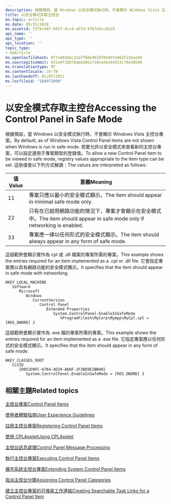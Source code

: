 ```yaml
---
description: 根據預設，當 Windows 以安全模式執行時，不會顯示 Windows Vista 主控台專案。
title: 以安全模式存取主控台
ms.topic: article
ms.date: 05/31/2018
ms.assetid: f37bcb0f-9417-4cc4-a57d-4f67a9ccda19
api_name: ''
api_type: ''
api_location: ''
topic_type:
- kbArticle
ms.openlocfilehash: 0f7a401bbc22a7f8de3618f844bfe463fa3baa50
ms.sourcegitcommit: 831e8f3db78ab820e1710cede244553c70e50500
ms.translationtype: MT
ms.contentlocale: zh-TW
ms.lasthandoff: 01/07/2021
ms.locfileid: "104972080"
---
```

# <a name="accessing-the-control-panel-in-safe-mode"></a><span data-ttu-id="88627-103">以安全模式存取主控台</span><span class="sxs-lookup"><span data-stu-id="88627-103">Accessing the Control Panel in Safe Mode</span></span>

<span data-ttu-id="88627-104">根據預設，當 Windows 以安全模式執行時，不會顯示 Windows Vista 主控台專案。</span><span class="sxs-lookup"><span data-stu-id="88627-104">By default, as of Windows Vista Control Panel items are not shown when Windows is run in safe mode.</span></span> <span data-ttu-id="88627-105">若要允許以安全模式來查看新的主控台專案，可以設定適用于專案類型的登錄值。</span><span class="sxs-lookup"><span data-stu-id="88627-105">To allow a new Control Panel item to be viewed in safe mode, registry values appropriate to the item type can be set.</span></span> <span data-ttu-id="88627-106">這些值會以下列方式解讀：</span><span class="sxs-lookup"><span data-stu-id="88627-106">The values are interpreted as follows:</span></span>



| <span data-ttu-id="88627-107">值</span><span class="sxs-lookup"><span data-stu-id="88627-107">Value</span></span> | <span data-ttu-id="88627-108">意義</span><span class="sxs-lookup"><span data-stu-id="88627-108">Meaning</span></span>                                                            |
|-------|--------------------------------------------------------------------|
| <span data-ttu-id="88627-109">1</span><span class="sxs-lookup"><span data-stu-id="88627-109">1</span></span>     | <span data-ttu-id="88627-110">專案只應以最小的安全模式顯示。</span><span class="sxs-lookup"><span data-stu-id="88627-110">The item should appear in minimal safe mode only.</span></span>                  |
| <span data-ttu-id="88627-111">2</span><span class="sxs-lookup"><span data-stu-id="88627-111">2</span></span>     | <span data-ttu-id="88627-112">只有在已啟用網路功能的情況下，專案才會顯示在安全模式中。</span><span class="sxs-lookup"><span data-stu-id="88627-112">The item should appear in safe mode only if networking is enabled.</span></span> |
| <span data-ttu-id="88627-113">3</span><span class="sxs-lookup"><span data-stu-id="88627-113">3</span></span>     | <span data-ttu-id="88627-114">專案應一律以任何形式的安全模式顯示。</span><span class="sxs-lookup"><span data-stu-id="88627-114">The item should always appear in any form of safe mode.</span></span>            |



 

<span data-ttu-id="88627-115">這個範例會顯示實作為 cpl 或 .dll 檔案的專案所需的專案。</span><span class="sxs-lookup"><span data-stu-id="88627-115">This example shows the entries required for an item implemented as a .cpl or .dll file.</span></span> <span data-ttu-id="88627-116">它會指定專案應以具有網路功能的安全模式顯示。</span><span class="sxs-lookup"><span data-stu-id="88627-116">It specifies that the item should appear in safe mode with networking.</span></span>

```
HKEY_LOCAL_MACHINE
   Software
      Microsoft
         Windows
            CurrentVersion
               Control Panel
                  Extended Properties
                     System.ControlPanel.EnableInSafeMode
                        %ProgramFiles%\MyCorp\MyApp\MyCpl.cpl = [REG_DWORD] 2
```

<span data-ttu-id="88627-117">這個範例會顯示實作為 .exe 檔的專案所需的專案。</span><span class="sxs-lookup"><span data-stu-id="88627-117">This example shows the entries required for an item implemented as a .exe file.</span></span> <span data-ttu-id="88627-118">它指定專案應以任何形式的安全模式顯示。</span><span class="sxs-lookup"><span data-stu-id="88627-118">It specifies that the item should appear in any form of safe mode.</span></span>

```
HKEY_CLASSES_ROOT
   CLSID
      {0052D9FC-6764-4D29-A66F-2F3BD9E2BB40}
         System.ControlPanel.EnableInSafeMode = [REG_DWORD] 3
```

## <a name="related-topics"></a><span data-ttu-id="88627-119">相關主題</span><span class="sxs-lookup"><span data-stu-id="88627-119">Related topics</span></span>

<dl> <dt>

[<span data-ttu-id="88627-120">主控台專案</span><span class="sxs-lookup"><span data-stu-id="88627-120">Control Panel Items</span></span>](control-panel-applications.md)
</dt> <dt>

[<span data-ttu-id="88627-121">使用者體驗指南</span><span class="sxs-lookup"><span data-stu-id="88627-121">User Experience Guidelines</span></span>](user-experience-guidelines.md)
</dt> <dt>

[<span data-ttu-id="88627-122">註冊主控台專案</span><span class="sxs-lookup"><span data-stu-id="88627-122">Registering Control Panel Items</span></span>](registering-control-panel-items.md)
</dt> <dt>

[<span data-ttu-id="88627-123">使用 CPLApplet</span><span class="sxs-lookup"><span data-stu-id="88627-123">Using CPLApplet</span></span>](using-cplapplet.md)
</dt> <dt>

[<span data-ttu-id="88627-124">主控台訊息處理</span><span class="sxs-lookup"><span data-stu-id="88627-124">Control Panel Message Processing</span></span>](message-processing.md)
</dt> <dt>

[<span data-ttu-id="88627-125">執行主控台專案</span><span class="sxs-lookup"><span data-stu-id="88627-125">Executing Control Panel Items</span></span>](executing-control-panel-items.md)
</dt> <dt>

[<span data-ttu-id="88627-126">擴充系統主控台專案</span><span class="sxs-lookup"><span data-stu-id="88627-126">Extending System Control Panel Items</span></span>](extending-system-control-panel-items.md)
</dt> <dt>

[<span data-ttu-id="88627-127">指派主控台分類</span><span class="sxs-lookup"><span data-stu-id="88627-127">Assigning Control Panel Categories</span></span>](assigning-control-panel-categories.md)
</dt> <dt>

[<span data-ttu-id="88627-128">建立主控台專案的可搜尋工作連結</span><span class="sxs-lookup"><span data-stu-id="88627-128">Creating Searchable Task Links for a Control Panel Item</span></span>](creating-searchable-task-links.md)
</dt> </dl>

 

 



